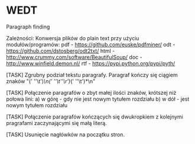 # WEDT
Paragraph finding

Zależności:
Konwersja plików do plain text przy użyciu modułów/programów:
	pdf - https://github.com/euske/pdfminer/ 
	odt - https://github.com/dstosberg/odt2txt/
	html - http://www.crummy.com/software/BeautifulSoup/
	doc - http://www.winfield.demon.nl/
	rtf - https://pypi.python.org/pypi/pyth/

[TASK] Zgrubny podział tekstu paragrafy. Paragraf kończy się ciągiem znaków "(' ''\t')*\n(' ''\t''\r')*(' ''\t')*\n"

[TASK] Połączenie paragrafów o zbyt małej ilości znaków, krótszej niż połowa lini:
	a) w górę - gdy nie jest nowym tytułem rozdziału
	b) w dół - jest nowym tytułem rozdziału

[TASK] Połączenie paragrafów kończących się dwukropkiem z kolejnymi pragrafami zaczynającymi się małą literą.

[TASK] Usunięcie nagłówków na początku stron.
